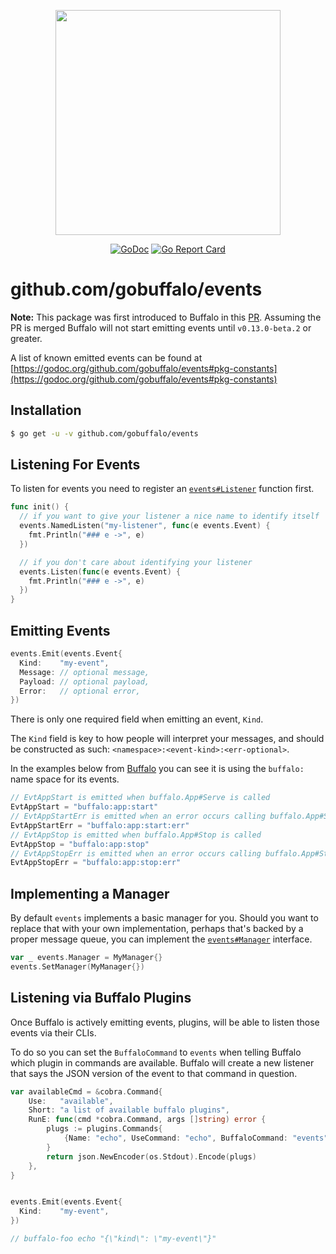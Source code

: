 <p align="center"><img src="https://github.com/gobuffalo/buffalo/blob/master/logo.svg" width="360"></p>

<p align="center">
<a href="https://godoc.org/github.com/gobuffalo/events"><img src="https://godoc.org/github.com/gobuffalo/events?status.svg" alt="GoDoc" /></a>
<a href="https://goreportcard.com/report/github.com/gobuffalo/events"><img src="https://goreportcard.com/badge/github.com/gobuffalo/events" alt="Go Report Card" /></a>
</p>

# github.com/gobuffalo/events

**Note:** This package was first introduced to Buffalo in this [PR](https://github.com/gobuffalo/buffalo/pull/1305). Assuming the PR is merged Buffalo will not start emitting events until `v0.13.0-beta.2` or greater.

A list of known emitted events can be found at [https://godoc.org/github.com/gobuffalo/events#pkg-constants](https://godoc.org/github.com/gobuffalo/events#pkg-constants)

## Installation

```bash
$ go get -u -v github.com/gobuffalo/events
```

## Listening For Events

To listen for events you need to register an [`events#Listener`](https://godoc.org/github.com/gobuffalo/events#Listener) function first.

```go
func init() {
  // if you want to give your listener a nice name to identify itself
  events.NamedListen("my-listener", func(e events.Event) {
    fmt.Println("### e ->", e)
  })

  // if you don't care about identifying your listener
  events.Listen(func(e events.Event) {
    fmt.Println("### e ->", e)
  })
}
```

## Emitting Events

```go
events.Emit(events.Event{
  Kind:    "my-event",
  Message: // optional message,
  Payload: // optional payload,
  Error:   // optional error,
})
```

There is only one required field when emitting an event, `Kind`.

The `Kind` field is key to how people will interpret your messages, and should be constructed as such: `<namespace>:<event-kind>:<err-optional>`.

In the examples below from [Buffalo](https://gobuffalo.io) you can see it is using the `buffalo:` name space for its events.

```go
// EvtAppStart is emitted when buffalo.App#Serve is called
EvtAppStart = "buffalo:app:start"
// EvtAppStartErr is emitted when an error occurs calling buffalo.App#Serve
EvtAppStartErr = "buffalo:app:start:err"
// EvtAppStop is emitted when buffalo.App#Stop is called
EvtAppStop = "buffalo:app:stop"
// EvtAppStopErr is emitted when an error occurs calling buffalo.App#Stop
EvtAppStopErr = "buffalo:app:stop:err"
```

## Implementing a Manager

By default `events` implements a basic manager for you. Should you want to replace that with your own implementation, perhaps that's backed by a proper message queue, you can implement the [`events#Manager`](https://godoc.org/github.com/gobuffalo/events#Manager) interface.

```go
var _ events.Manager = MyManager{}
events.SetManager(MyManager{})
```

## Listening via Buffalo Plugins

Once Buffalo is actively emitting events, plugins, will be able to listen those events via their CLIs.

To do so you can set the `BuffaloCommand` to `events` when telling Buffalo which plugin in commands are available. Buffalo will create a new listener that says the JSON version of the event to that command in question.

```go
var availableCmd = &cobra.Command{
	Use:   "available",
	Short: "a list of available buffalo plugins",
	RunE: func(cmd *cobra.Command, args []string) error {
		plugs := plugins.Commands{
			{Name: "echo", UseCommand: "echo", BuffaloCommand: "events", Description: echoCmd.Short, Aliases: echoCmd.Aliases},
		}
		return json.NewEncoder(os.Stdout).Encode(plugs)
	},
}


events.Emit(events.Event{
  Kind:    "my-event",
})

// buffalo-foo echo "{\"kind\": \"my-event\"}"
```
